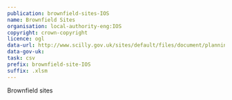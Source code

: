 ```yaml
---
publication: brownfield-sites-IOS
name: Brownfield Sites
organisation: local-authority-eng:IOS
copyright: crown-copyright
licence: ogl
data-url: http://www.scilly.gov.uk/sites/default/files/document/planning/Isles%20of%20Scilly%20Brownfield%20Land%20Register%20v1.0.xlsm
data-gov-uk: 
task: csv
prefix: brownfield-site-IOS
suffix: .xlsm
---
```


Brownfield sites

